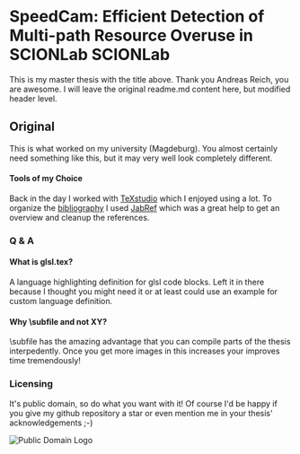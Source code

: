 # SpeedCam: Efficient Detection of Multi-path Resource Overuse in SCIONLab SCIONLab

This is my master thesis with the title above. Thank you Andreas Reich, you are awesome. I will leave the original readme.md content here, but modified header level.

## Original
This is what worked on my university (Magdeburg). You almost certainly need something like this, but it may very well look completely different.

#### Tools of my Choice
Back in the day I worked with [TeXstudio](http://www.texstudio.org/) which I enjoyed using a lot.
To organize the [bibliography](latex/bibliography.bib) I used [JabRef](http://www.jabref.org/) which was a great help to get an overview and cleanup the references.

### Q & A

#### What is glsl.tex?
A language highlighting definition for glsl code blocks. Left it in there because I thought you might need it or at least could use an example for custom language definition.

#### Why \subfile and not XY?
\subfile has the amazing advantage that you can compile parts of the thesis interpedently. Once you get more images in this increases your improves time tremendously!

### Licensing
It's public domain, so do what you want with it! Of course I'd be happy if you give my github repository a star or even mention me in your thesis' acknowledgements ;-)

![Public Domain Logo](https://licensebuttons.net/p/zero/1.0/88x31.png)
